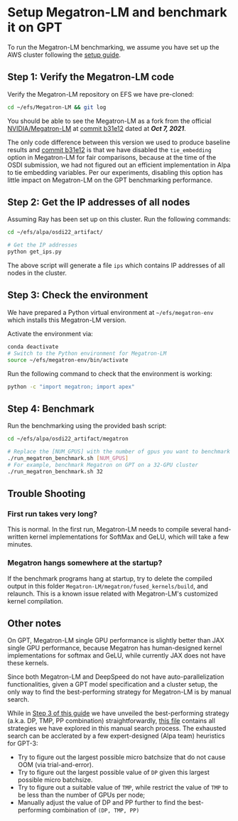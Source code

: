 # Setup Megatron-LM and benchmark it on GPT
To run the Megatron-LM benchmarking, we assume you have set up the AWS cluster following the [setup guide](../README.md).  


## Step 1: Verify the Megatron-LM code
Verify the Megatron-LM repository on EFS we have pre-cloned:
```bash
cd ~/efs/Megatron-LM && git log
```
You should be able to see the Megatron-LM as a fork from the official [NVIDIA/Megatron-LM](https://github.com/NVIDIA/Megatron-LM) at 
[commit b31e12](https://github.com/NVIDIA/Megatron-LM/tree/b31e1296354e979722627a6c4dedafe19b51fa97) dated at ***Oct 7, 2021***.

The only code difference between this version we used to produce baseline results and [commit b31e12](https://github.com/NVIDIA/Megatron-LM/tree/b31e1296354e979722627a6c4dedafe19b51fa97) 
is that we have disabled the `tie_embedding` option in Megatron-LM for fair comparisons, because at the time of the OSDI submission, we had not figured out an efficient implementation in Alpa to tie embedding variables.
Per our experiments, disabling this option has little impact on Megatron-LM on the GPT benchmarking performance.

## Step 2: Get the IP addresses of all nodes
Assuming Ray has been set up on this cluster. Run the following commands:
```bash
cd ~/efs/alpa/osdi22_artifact/

# Get the IP addresses
python get_ips.py
```
The above script will generate a file `ips` which contains IP addresses of all nodes in the cluster. 

## Step 3: Check the environment
We have prepared a Python virtual environment at `~/efs/megatron-env` which installs this Megatron-LM version.

Activate the environment via:
```bash
conda deactivate
# Switch to the Python environment for Megatron-LM
source ~/efs/megatron-env/bin/activate
```

Run the following command to check that the environment is working:
```bash
python -c "import megatron; import apex"
```

## Step 4: Benchmark
Run the benchmarking using the provided bash script:
```bash
cd ~/efs/alpa/osdi22_artifact/megatron

# Replace the [NUM_GPUS] with the number of gpus you want to benchmark with, e.g., 1, 4, 8, 16, 32.
./run_megatron_benchmark.sh [NUM_GPUS]
# For example, benchmark Megatron on GPT on a 32-GPU cluster
./run_megatron_benchmark.sh 32
```

## Trouble Shooting
### First run takes very long?
This is normal. In the first run, Megatron-LM needs to compile several hand-written kernel implementations for SoftMax and GeLU, 
which will take a few minutes. 

### Megatron hangs somewhere at the startup?
If the benchmark programs hang at startup, try to delete the compiled output in this folder `Megatron-LM/megatron/fused_kernels/build`, 
and relaunch. This is a known issue related with Megatron-LM's customized kernel compilation.


## Other notes
On GPT, Megatron-LM single GPU performance is slightly better than JAX single GPU performance, because Megatron has human-designed kernel
implementations for softmax and GeLU, while currently JAX does not have these kernels.

Since both Megatron-LM and DeepSpeed do not have auto-parallelization functionalities, given a GPT model specification and a cluster setup, the only way 
to find the best-performing strategy for Megatron-LM is by manual search.

While in [Step 3 of this guide](#step-2-benchmark) we have unveiled the best-performing strategy (a.k.a. DP, TMP, PP combination) straightforwardly, 
[this file](../../benchmark/alpa/suite_paper_manual_gpt.py) contains all strategies we have explored in this manual search process. The exhausted search can be acclerated 
by a few expert-designed (Alpa team) heuristics for GPT-3:
- Try to figure out the largest possible micro batchsize that do not cause OOM (via trial-and-error).
- Try to figure out the largest possible value of `DP` given this largest possible micro batchsize.
- Try to figure out a suitable value of `TMP`, while restrict the value of `TMP` to be less than the number of GPUs per node;
- Manually adjust the value of DP and PP further to find the best-performing combination of `(DP, TMP, PP)`
